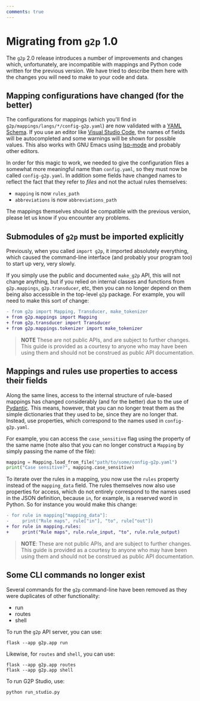 ```yaml
---
comments: true
---
```


# Migrating from `g2p` 1.0

The `g2p` 2.0 release introduces a number of improvements and changes
which, unfortunately, are incompatible with mappings and Python code
written for the previous version.  We have tried to describe them here
with the changes you will need to make to your code and data.

## Mapping configurations have changed (for the better)

The configurations for mappings (which you'll find in
`g2p/mappings/langs/*/config-g2p.yaml`) are now validated with a [YAML
Schema](https://raw.githubusercontent.com/roedoejet/g2p/main/g2p/mappings/.schema/g2p-config-schema-2.0.json).
If you use an editor like [Visual Studio
Code](https://code.visualstudio.com/), the names of fields will be
autocompleted and some warnings will be shown for possible values.
This also works with GNU Emacs using
[lsp-mode](https://emacs-lsp.github.io/lsp-mode/) and probably other
editors.

In order for this magic to work, we needed to give the configuration
files a somewhat more meaningful name than `config.yaml`, so they must
now be called `config-g2p.yaml`.  In addition some fields have changed
names to reflect the fact that they refer to *files* and not the
actual rules themselves:

- `mapping` is now `rules_path`
- `abbreviations` is now `abbreviations_path`

The mappings themselves should be compatible with the previous
version, please let us know if you encounter any problems.

## Submodules of `g2p` must be imported explicitly

Previously, when you called `import g2p`, it imported absolutely
everything, which caused the command-line interface (and probably your
program too) to start up very, very slowly.

If you simply use the public and documented `make_g2p` API, this will
not change anything, but if you relied on internal classes and
functions from `g2p.mappings`, `g2p.transducer`, etc, then you can no
longer depend on them being also accessible in the top-level `g2p`
package.  For example, you will need to make this sort of change:

```diff
- from g2p import Mapping, Transducer, make_tokenizer
+ from g2p.mappings import Mapping
+ from g2p.transducer import Transducer
+ from g2p.mappings.tokenizer import make_tokenizer
```

> **NOTE** These are not public APIs, and are subject to further
changes.  This guide is provided as a courtesy to anyone who may have
been using them and should not be construed as public API documentation.

## Mappings and rules use properties to access their fields

Along the same lines, access to the internal structure of rule-based
mappings has changed considerably (and for the better) due to the use
of [Pydantic](https://docs.pydantic.dev/latest/).  This means,
however, that you can no longer treat them as the simple dictionaries
that they used to be, since they are no longer that.  Instead, use
properties, which correspond to the names used in `config-g2p.yaml`.

For example, you can access the `case_sensitive` flag using the
property of the same name (note also that you can no longer construct
a `Mapping` by simply passing the name of the file):

```python
mapping = Mapping.load_from_file("path/to/some/config-g2p.yaml")
print("Case sensitive?", mapping.case_sensitive)
```

To iterate over the rules in a mapping, you now use the `rules`
property instead of the `mapping_data` field.  The rules themselves
now also use properties for access, which do not entirely correspond
to the names used in the JSON definition, because `in`, for example,
is a reserved word in Python.  So for instance you would make this
change:

```diff
- for rule in mapping["mapping_data"]:
-     print("Rule maps", rule["in"], "to", rule["out"])
+ for rule in mapping.rules:
+     print("Rule maps", rule.rule_input, "to", rule.rule_output)
```

> **NOTE**: These are not public APIs, and are subject to further
changes.  This guide is provided as a courtesy to anyone who may have
been using them and should not be construed as public API documentation.

## Some CLI commands no longer exist

Several commands for the `g2p` command-line have been removed as they
were duplicates of other functionality:

- run
- routes
- shell

To run the `g2p` API server, you can use:

    flask --app g2p.app run

Likewise, for `routes` and `shell`, you can use:

    flask --app g2p.app routes
    flask --app g2p.app shell

To run G2P Studio, use:

    python run_studio.py
